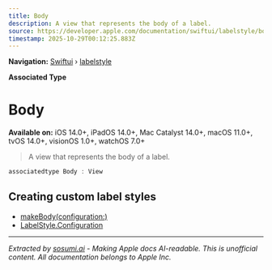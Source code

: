```yaml
---
title: Body
description: A view that represents the body of a label.
source: https://developer.apple.com/documentation/swiftui/labelstyle/body
timestamp: 2025-10-29T00:12:25.883Z
---
```


**Navigation:** [Swiftui](/documentation/swiftui) › [labelstyle](/documentation/swiftui/labelstyle)

**Associated Type**

# Body

**Available on:** iOS 14.0+, iPadOS 14.0+, Mac Catalyst 14.0+, macOS 11.0+, tvOS 14.0+, visionOS 1.0+, watchOS 7.0+

> A view that represents the body of a label.

```swift
associatedtype Body : View
```

## Creating custom label styles

- [makeBody(configuration:)](/documentation/swiftui/labelstyle/makebody(configuration:))
- [LabelStyle.Configuration](/documentation/swiftui/labelstyle/configuration)

---

*Extracted by [sosumi.ai](https://sosumi.ai) - Making Apple docs AI-readable.*
*This is unofficial content. All documentation belongs to Apple Inc.*
